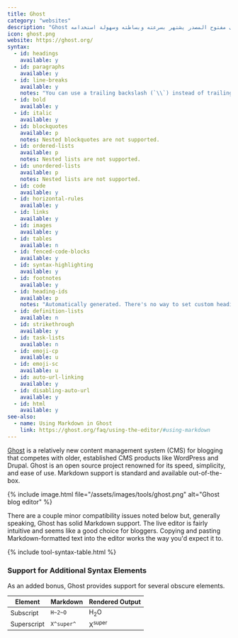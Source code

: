 ```yaml
---
title: Ghost
category: "websites"
description: "Ghost هو نظام إدارة محتوى مفتوح المصدر يشتهر بسرعته وبساطته وسهولة استخدامه."
icon: ghost.png
website: https://ghost.org/
syntax:
  - id: headings
    available: y
  - id: paragraphs
    available: y
  - id: line-breaks
    available: y
    notes: "You can use a trailing backslash (`\\`) instead of trailing whitespace."
  - id: bold
    available: y
  - id: italic
    available: y
  - id: blockquotes
    available: p
    notes: Nested blockquotes are not supported.
  - id: ordered-lists
    available: p
    notes: Nested lists are not supported.
  - id: unordered-lists
    available: p
    notes: Nested lists are not supported.
  - id: code
    available: y
  - id: horizontal-rules
    available: y
  - id: links
    available: y
  - id: images
    available: y
  - id: tables
    available: n
  - id: fenced-code-blocks
    available: y
  - id: syntax-highlighting
    available: y
  - id: footnotes
    available: y
  - id: heading-ids
    available: p
    notes: "Automatically generated. There's no way to set custom heading IDs."
  - id: definition-lists
    available: n
  - id: strikethrough
    available: y
  - id: task-lists
    available: n
  - id: emoji-cp
    available: u
  - id: emoji-sc
    available: u
  - id: auto-url-linking
    available: y
  - id: disabling-auto-url
    available: y
  - id: html
    available: y
see-also:
  - name: Using Markdown in Ghost
    link: https://ghost.org/faq/using-the-editor/#using-markdown
---
```


[Ghost](https://ghost.org/) is a relatively new content management system (CMS) for blogging that competes with older, established CMS products like WordPress and Drupal. Ghost is an open source project renowned for its speed, simplicity, and ease of use. Markdown support is standard and available out-of-the-box.

{% include image.html file="/assets/images/tools/ghost.png" alt="Ghost blog editor" %}

There are a couple minor compatibility issues noted below but, generally speaking, Ghost has solid Markdown support. The live editor is fairly intuitive and seems like a good choice for bloggers. Copying and pasting Markdown-formatted text into the editor works the way you'd expect it to.

{% include tool-syntax-table.html %}

### Support for Additional Syntax Elements

As an added bonus, Ghost provides support for several obscure elements.

<table class="table table-bordered" style="font-size: 14px">
  <thead class="thead-light">
    <tr>
      <th>Element</th>
      <th>Markdown</th>
      <th>Rendered Output</th>
    </tr>
  </thead>
  <tbody>
    <tr>
      <td>Subscript</td>
      <td><code>H~2~O</code></td>
      <td>H<sub>2</sub>O</td>
    </tr>
    <tr>
      <td>Superscript</td>
      <td><code>X^super^</code></td>
      <td>X<sup>super</sup></td>
    </tr>
  </tbody>
</table>
